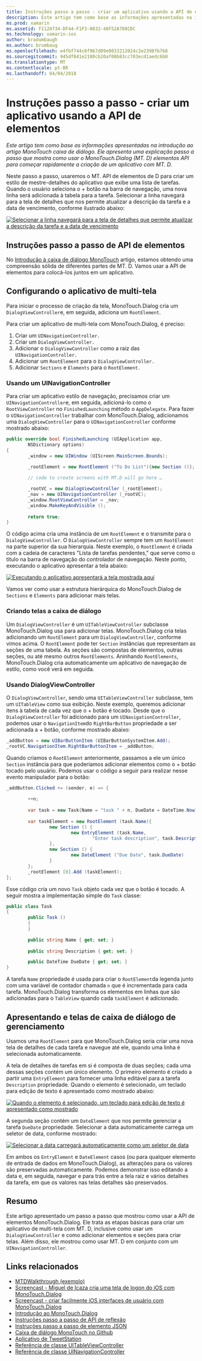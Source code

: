 ```yaml
---
title: Instruções passo a passo - criar um aplicativo usando a API de elementos
description: Este artigo tem como base as informações apresentadas na introdução ao artigo MonoTouch caixa de diálogo. Ele apresenta uma explicação passo a passo que mostra como usar o MonoTouch.Dialog (MT. D) elementos API para começar rapidamente a criação de um aplicativo com MT. D.
ms.prod: xamarin
ms.assetid: F1124734-DF44-F1F3-0832-46F52A788CDC
ms.technology: xamarin-ios
author: bradumbaugh
ms.author: brumbaug
ms.openlocfilehash: e4fbf744c6f967d09e0033212024c2e2398fb768
ms.sourcegitcommit: 945df041e2180cb20af08b83cc703ecd1aedc6b0
ms.translationtype: MT
ms.contentlocale: pt-BR
ms.lasthandoff: 04/04/2018
---
```

# <a name="walkthrough---creating-an-application-using-the-elements-api"></a>Instruções passo a passo - criar um aplicativo usando a API de elementos

_Este artigo tem como base as informações apresentadas na introdução ao artigo MonoTouch caixa de diálogo. Ele apresenta uma explicação passo a passo que mostra como usar o MonoTouch.Dialog (MT. D) elementos API para começar rapidamente a criação de um aplicativo com MT. D._

Neste passo a passo, usaremos o MT. API de elementos de D para criar um estilo de mestre-detalhes do aplicativo que exibe uma lista de tarefas. Quando o usuário seleciona o <span class="ui"> + </span> botão na barra de navegação, uma nova linha será adicionada à tabela para a tarefa. Selecionar a linha navegará para a tela de detalhes que nos permite atualizar a descrição da tarefa e a data de vencimento, conforme ilustrado abaixo:

 [![](elements-api-walkthrough-images/01-task-list-app.png "Selecionar a linha navegará para a tela de detalhes que permite atualizar a descrição da tarefa e a data de vencimento")](elements-api-walkthrough-images/01-task-list-app.png#lightbox)

 <a name="Elements_API_Walkthrough" />


## <a name="elements-api-walkthrough"></a>Instruções passo a passo de API de elementos

No [Introdução à caixa de diálogo MonoTouch](~/ios/user-interface/monotouch.dialog/index.md) artigo, estamos obtendo uma compreensão sólida de diferentes partes de MT. D. Vamos usar a API de elementos para colocá-los juntos em um aplicativo.

 <a name="Setting_up_the_Multi-Screen_Application" />


## <a name="setting-up-the-multi-screen-application"></a>Configurando o aplicativo de multi-tela

Para iniciar o processo de criação da tela, MonoTouch.Dialog cria um `DialogViewController`e, em seguida, adiciona um `RootElement`.

Para criar um aplicativo de multi-tela com MonoTouch.Dialog, é preciso:

1.  Criar um  `UINavigationController.`
1.  Criar um  `DialogViewController.`
1.  Adicionar o `DialogViewController` como a raiz das  `UINavigationController.` 
1.  Adicionar um `RootElement` para o  `DialogViewController.`
1.  Adicionar `Sections` e `Elements` para o  `RootElement.` 


 <a name="Using_A_UINavigationController" />


### <a name="using-a-uinavigationcontroller"></a>Usando um UINavigationController

Para criar um aplicativo estilo de navegação, precisamos criar um `UINavigationController`e, em seguida, adicioná-lo como o `RootViewController` no `FinishedLaunching` método o `AppDelegate`. Para fazer o `UINavigationController` trabalhar com MonoTouch.Dialog, adicionamos uma `DialogViewController` para o `UINavigationController` conforme mostrado abaixo:

```csharp
public override bool FinishedLaunching (UIApplication app, 
        NSDictionary options)
{
        _window = new UIWindow (UIScreen.MainScreen.Bounds);
            
        _rootElement = new RootElement ("To Do List"){new Section ()};

        // code to create screens with MT.D will go here …

        _rootVC = new DialogViewController (_rootElement);
        _nav = new UINavigationController (_rootVC);
        _window.RootViewController = _nav;
        _window.MakeKeyAndVisible ();
            
        return true;
}
```

O código acima cria uma instância de um `RootElement` e o transmite para o `DialogViewController`. O `DialogViewController` sempre tem um `RootElement` na parte superior da sua hierarquia. Neste exemplo, o `RootElement` é criada com a cadeia de caracteres "Lista de tarefas pendentes," que serve como o título na barra de navegação do controlador de navegação. Neste ponto, executando o aplicativo apresentar a tela abaixo:

 [![](elements-api-walkthrough-images/02-to-do-list-screen-.png "Executando o aplicativo apresentará a tela mostrada aqui")](elements-api-walkthrough-images/02-to-do-list-screen-.png#lightbox)

Vamos ver como usar a estrutura hierárquica do MonoTouch.Dialog de `Sections` e `Elements` para adicionar mais telas.

 <a name="Creating_the_Dialog_Screens" />


### <a name="creating-the-dialog-screens"></a>Criando telas a caixa de diálogo

Um `DialogViewController` é um `UITableViewController` subclasse MonoTouch.Dialog usa para adicionar telas. MonoTouch.Dialog cria telas adicionando um `RootElement` para um `DialogViewController`, conforme vimos acima. O `RootElement` pode ter `Section` instâncias que representam as seções de uma tabela.
As seções são compostas de elementos, outras seções, ou até mesmo outros `RootElements`. Aninhando `RootElements`, MonoTouch.Dialog cria automaticamente um aplicativo de navegação de estilo, como você verá em seguida.

 <a name="Using_DialogViewController" />


### <a name="using-dialogviewcontroller"></a>Usando DialogViewController

O `DialogViewController`, sendo uma `UITableViewController` subclasse, tem um `UITableView` como sua exibição. Neste exemplo, queremos adicionar itens à tabela de cada vez que o <span class="ui"> + </span> botão é tocado. Desde que o `DialogViewController` foi adicionado para um `UINavigationController`, podemos usar o `NavigationItem`do `RightBarButton` propriedade a ser adicionada a <span class="ui"> + </span> botão, conforme mostrado abaixo:

```csharp
_addButton = new UIBarButtonItem (UIBarButtonSystemItem.Add);
_rootVC.NavigationItem.RightBarButtonItem = _addButton;
```

Quando criamos o `RootElement` anteriormente, passamos a ele um único `Section` instância para que poderíamos adicionar elementos como o <span class="ui"> + </span> botão tocado pelo usuário. Podemos usar o código a seguir para realizar nesse evento manipulador para o botão:

```csharp
_addButton.Clicked += (sender, e) => {
                
        ++n;
                
        var task = new Task{Name = "task " + n, DueDate = DateTime.Now};
                
        var taskElement = new RootElement (task.Name){
                new Section () {
                        new EntryElement (task.Name, 
                                "Enter task description", task.Description)
                },
                new Section () {
                        new DateElement ("Due Date", task.DueDate)
                }
        };
        _rootElement [0].Add (taskElement);
};
```

Esse código cria um novo `Task` objeto cada vez que o botão é tocado. A seguir mostra a implementação simple do `Task` classe:

```csharp
public class Task
{   
        public Task ()
        {
        }
        
        public string Name { get; set; }
        
        public string Description { get; set; }

        public DateTime DueDate { get; set; }
}
```

 []()

A tarefa `Name` propriedade é usada para criar o `RootElement`da legenda junto com uma variável de contador chamada `n` que é incrementada para cada tarefa. MonoTouch.Dialog transforma os elementos em linhas que são adicionadas para o `TableView` quando cada `taskElement` é adicionado.

 <a name="Presenting_and_Managing_Dialog_Screens" />


## <a name="presenting-and-managing-dialog-screens"></a>Apresentando e telas de caixa de diálogo de gerenciamento

Usamos uma `RootElement` para que MonoTouch.Dialog seria criar uma nova tela de detalhes de cada tarefa e navegue até ele, quando uma linha é selecionada automaticamente.

A tela de detalhes de tarefas em si é composta de duas seções; cada uma dessas seções contém um único elemento. O primeiro elemento é criado a partir uma `EntryElement` para fornecer uma linha editável para a tarefa `Description` propriedade. Quando o elemento é selecionado, um teclado para edição de texto é apresentado como mostrado abaixo:

 [![](elements-api-walkthrough-images/03-create-task.png "Quando o elemento é selecionado, um teclado para edição de texto é apresentado como mostrado")](elements-api-walkthrough-images/03-create-task.png#lightbox)

A segunda seção contém um `DateElement` que nos permite gerenciar a tarefa `DueDate` propriedade. Selecionar a data automaticamente carrega um seletor de data, conforme mostrado:

 [![](elements-api-walkthrough-images/04-date-picker.png "Selecionar a data carregará automaticamente como um seletor de data")](elements-api-walkthrough-images/04-date-picker.png#lightbox)

Em ambos os `EntryElement` e `DateElement` casos (ou para qualquer elemento de entrada de dados em MonoTouch.Dialog), as alterações para os valores são preservadas automaticamente. Podemos demonstrar isso editando a data e, em seguida, navegar e para trás entre a tela raiz e vários detalhes da tarefa, em que os valores nas telas detalhes são preservados.

 <a name="Summary" />


## <a name="summary"></a>Resumo

Este artigo apresentado um passo a passo que mostrou como usar a API de elementos MonoTouch.Dialog. Ele trata as etapas básicas para criar um aplicativo de multi-tela com MT. D, inclusive como usar um `DialogViewController` e como adicionar elementos e seções para criar telas. Além disso, ele mostrou como usar MT. D em conjunto com um `UINavigationController`.


## <a name="related-links"></a>Links relacionados

- [MTDWalkthrough (exemplo)](https://developer.xamarin.com/samples/MTDWalkthrough/)
- [Screencast - Miguel de Icaza cria uma tela de logon do iOS com MonoTouch.Dialog](http://youtu.be/3butqB1EG0c)
- [Screencast - criar facilmente iOS interfaces de usuário com MonoTouch.Dialog](http://youtu.be/j7OC5r8ZkYg)
- [Introdução ao MonoTouch.Dialog](~/ios/user-interface/monotouch.dialog/index.md)
- [Instruções passo a passo de API de reflexão](~/ios/user-interface/monotouch.dialog/reflection-api-walkthrough.md)
- [Instruções passo a passo de elemento JSON](~/ios/user-interface/monotouch.dialog/json-element-walkthrough.md)
- [Caixa de diálogo MonoTouch no Github](https://github.com/migueldeicaza/MonoTouch.Dialog)
- [Aplicativo de TweetStation](https://github.com/migueldeicaza/TweetStation)
- [Referência de classe UITableViewController](http://developer.apple.com/library/ios/#DOCUMENTATION/UIKit/Reference/UITableViewController_Class/Reference/Reference.html)
- [Referência de classe UINavigationController](http://developer.apple.com/library/ios/#documentation/UIKit/Reference/UINavigationController_Class/Reference/Reference.html)
